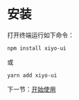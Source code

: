 # 安装

打开终端运行如下命令：

```
npm install xiyo-ui
```

或

```
yarn add xiyo-ui
```

下一节：[开始使用](#/doc/get-started)